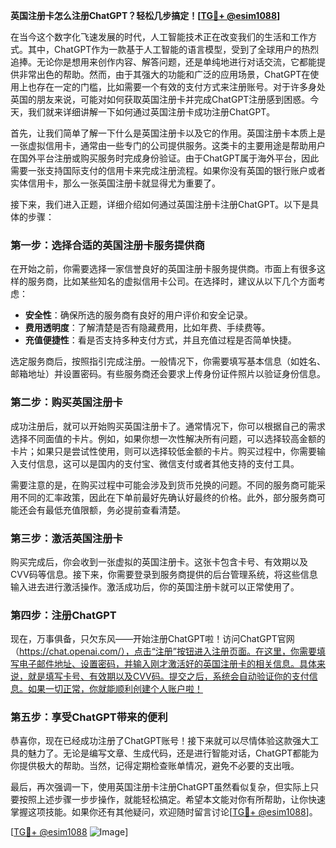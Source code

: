 **英国注册卡怎么注册ChatGPT？轻松几步搞定！[[TG💪+ @esim1088](https://t.me/s/esim1088)]**

在当今这个数字化飞速发展的时代，人工智能技术正在改变我们的生活和工作方式。其中，ChatGPT作为一款基于人工智能的语言模型，受到了全球用户的热烈追捧。无论你是想用来创作内容、解答问题，还是单纯地进行对话交流，它都能提供非常出色的帮助。然而，由于其强大的功能和广泛的应用场景，ChatGPT在使用上也存在一定的门槛，比如需要一个有效的支付方式来注册账号。对于许多身处英国的朋友来说，可能对如何获取英国注册卡并完成ChatGPT注册感到困惑。今天，我们就来详细讲解一下如何通过英国注册卡成功注册ChatGPT。

首先，让我们简单了解一下什么是英国注册卡以及它的作用。英国注册卡本质上是一张虚拟信用卡，通常由一些专门的公司提供服务。这类卡的主要用途是帮助用户在国外平台注册或购买服务时完成身份验证。由于ChatGPT属于海外平台，因此需要一张支持国际支付的信用卡来完成注册流程。如果你没有英国的银行账户或者实体信用卡，那么一张英国注册卡就显得尤为重要了。

接下来，我们进入正题，详细介绍如何通过英国注册卡注册ChatGPT。以下是具体的步骤：

### 第一步：选择合适的英国注册卡服务提供商

在开始之前，你需要选择一家信誉良好的英国注册卡服务提供商。市面上有很多这样的服务商，比如某些知名的虚拟信用卡公司。在选择时，建议从以下几个方面考虑：
- **安全性**：确保所选的服务商有良好的用户评价和安全记录。
- **费用透明度**：了解清楚是否有隐藏费用，比如年费、手续费等。
- **充值便捷性**：看是否支持多种支付方式，并且充值过程是否简单快捷。

选定服务商后，按照指引完成注册。一般情况下，你需要填写基本信息（如姓名、邮箱地址）并设置密码。有些服务商还会要求上传身份证件照片以验证身份信息。

### 第二步：购买英国注册卡

成功注册后，就可以开始购买英国注册卡了。通常情况下，你可以根据自己的需求选择不同面值的卡片。例如，如果你想一次性解决所有问题，可以选择较高金额的卡片；如果只是尝试性使用，则可以选择较低金额的卡片。购买过程中，你需要输入支付信息，这可以是国内的支付宝、微信支付或者其他支持的支付工具。

需要注意的是，在购买过程中可能会涉及到货币兑换的问题。不同的服务商可能采用不同的汇率政策，因此在下单前最好先确认好最终的价格。此外，部分服务商可能还会有最低充值限额，务必提前查看清楚。

### 第三步：激活英国注册卡

购买完成后，你会收到一张虚拟的英国注册卡。这张卡包含卡号、有效期以及CVV码等信息。接下来，你需要登录到服务商提供的后台管理系统，将这些信息输入进去进行激活操作。激活成功后，你的英国注册卡就可以正常使用了。

### 第四步：注册ChatGPT

现在，万事俱备，只欠东风——开始注册ChatGPT啦！访问ChatGPT官网（https://chat.openai.com/），点击“注册”按钮进入注册页面。在这里，你需要填写电子邮件地址、设置密码，并输入刚才激活好的英国注册卡的相关信息。具体来说，就是填写卡号、有效期以及CVV码。提交之后，系统会自动验证你的支付信息。如果一切正常，你就能顺利创建个人账户啦！

### 第五步：享受ChatGPT带来的便利

恭喜你，现在已经成功注册了ChatGPT账号！接下来就可以尽情体验这款强大工具的魅力了。无论是编写文章、生成代码，还是进行智能对话，ChatGPT都能为你提供极大的帮助。当然，记得定期检查账单情况，避免不必要的支出哦。

最后，再次强调一下，使用英国注册卡注册ChatGPT虽然看似复杂，但实际上只要按照上述步骤一步步操作，就能轻松搞定。希望本文能对你有所帮助，让你快速掌握这项技能。如果你还有其他疑问，欢迎随时留言讨论[[TG💪+ @esim1088](https://t.me/s/esim1088)]。

[[TG💪+ @esim1088](https://t.me/s/esim1088) ![Image](https://i.postimg.cc/4NQfJmqS/Snipaste-2025-05-13-00-14-12.png)]